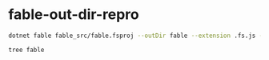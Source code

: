 # fable-out-dir-repro

```bash
dotnet fable fable_src/fable.fsproj --outDir fable --extension .fs.js --noRestore --noCache

tree fable
```
